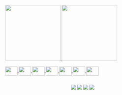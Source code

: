 <img scr="banner.gif"/>

 <div>
  <a href="https://github.com/rafaballerini">
  <img height="180em" src="https://github-readme-stats.vercel.app/api?username=PauloMarquesG&show_icons=true&theme=dark&include_all_commits=true&count_private=true"/>
  <img height="180em" src="https://github-readme-stats.vercel.app/api/top-langs/?username=PauloMarquesG&layout=compact&langs_count=7&theme=dark"/>
</div>
  
<div><br>  
  <img align="center" height="30" width="40" src="https://cdn.jsdelivr.net/gh/devicons/devicon/icons/html5/html5-original.svg" />
  <img align="center" height="30" width="40" src="https://cdn.jsdelivr.net/gh/devicons/devicon/icons/css3/css3-original.svg" />
  <img align="center" height="30" width="40" src="https://cdn.jsdelivr.net/gh/devicons/devicon/icons/c/c-original.svg" />
  <img align="center" height="30" width="40" src="https://cdn.jsdelivr.net/gh/devicons/devicon/icons/php/php-plain.svg" />
  <img align="center" height="30" width="40" src="https://cdn.jsdelivr.net/gh/devicons/devicon/icons/mysql/mysql-original.svg" />
  <img align="center" height="30" width="40" src="https://cdn.jsdelivr.net/gh/devicons/devicon/icons/javascript/javascript-original.svg" />
  <img align="center" height="30" width="40" src="https://cdn.jsdelivr.net/gh/devicons/devicon/icons/python/python-original.svg" />
  
  ##
 
<div align="center">
  <a href="https://www.facebook.com/paulomarquesgon" target="_blank"><img src="https://img.shields.io/badge/Facebook-1877F2?style=for-the-badge&logo=facebook&logoColor=white"></a>
  <a href="https://www.linkedin.com/in/paulo-marques-gonçalves/" target="_blank"><img src="https://img.shields.io/badge/LinkedIn-0077B5?style=for-the-badge&logo=linkedin&logoColor=white"></a>
  <a href="https://www.instagram.com/paulinhn_/" target="_blank"><img src="https://img.shields.io/badge/Instagram-E4405F?style=for-the-badge&logo=instagram&logoColor=white"></a>
  <a href="https://discord.gg/2uXyGHrzVu" target="_blank"><img src="https://img.shields.io/badge/Discord-7289DA?style=for-the-badge&logo=discord&logoColor=white"></a>
</div>
